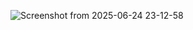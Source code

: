 ![Screenshot from 2025-06-24 23-12-58](https://github.com/user-attachments/assets/534022b1-6fd4-440f-a2d0-fe92ee63f585)
